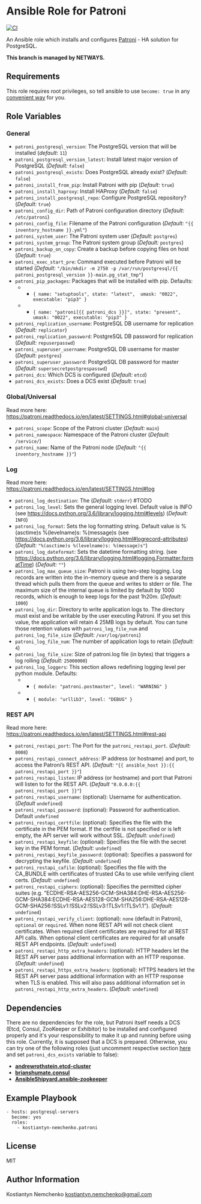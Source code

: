 # Ansible Role for Patroni

[![CI](https://github.com/NETWAYS/ansible-role-patroni/actions/workflows/ci.yml/badge.svg?event=push)](https://github.com/NETWAYS/ansible-role-patroni/actions/workflows/ci.yml)

An Ansible role which installs and configures [Patroni](https://github.com/zalando/patroni/) - HA solution for PostgreSQL.

**This branch is managed by NETWAYS.**

## Requirements

This role requires root privileges, so tell ansible to use `become: true` in any [convenient way](http://docs.ansible.com/ansible/latest/become.html) for you.

## Role Variables

### General

- `patroni_postgresql_version`: The PostgreSQL version that will be installed (*default*: `11`)
- `patroni_postgresql_version_latest`: Install latest major version of PostgreSQL (*Default:* `false`)
- `patroni_postgresql_exists`: Does PostgreSQL already exist? (*Default:* `false`)
- `patroni_install_from_pip`: Install Patroni with pip (*Default:* `true`)
- `patroni_install_haproxy`: Install HAProxy (*Default:* `false`)
- `patroni_install_postgresql_repo`: Configure PostgreSQL repository? (*Default:* `true`)
- `patroni_config_dir`: Path of Patroni configuration directory (*Default:* `/etc/patroni`)
- `patroni_config_file`: Filename of the Patroni configuration (*Default:* `"{{ inventory_hostname }}.yml"`)
- `patroni_system_user`: The Patroni system user (*Default:* `postgres`)
- `patroni_system_group`: The Patroni system group (*Default:* `postgres`)
- `patroni_backup_on_copy`: Create a backup before copying files on host (*Default:* `true`)
- `patroni_exec_start_pre`: Command executed before Patroni will be started (*Default:* `"/bin/mkdir -m 2750 -p /var/run/postgresql/{{ patroni_postgresql_version }}-main.pg_stat_tmp"`)
- `patroni_pip_packages`: Packages that will be installed with pip. Defaults:
  - - `{ name: "setuptools", state: "latest",  umask: "0022", executable: "pip3" }`
  - - `{ name: "patroni[{{ patroni_dcs }}]", state: "present", umask: "0022", executable: "pip3" }`
- `patroni_replication_username`: PostgreSQL DB username for replication (*Default:* `replicator`)
- `patroni_replication_password`: PostgreSQL DB password for replication (*Default:* `repuserpasswd`)
- `patroni_superuser_username`: PostgreSQL DB username for master (*Default:* `postgres`)
- `patroni_superuser_password`: PostgreSQL DB password for master (*Default:* `supersecretpostgrespasswd`)
- `patroni_dcs`: Which DCS is configured (*Default:* `etcd`)
- `patroni_dcs_exists`: Does a DCS exist (*Default:* `true`)

### Global/Universal

Read more here: https://patroni.readthedocs.io/en/latest/SETTINGS.html#global-universal

- `patroni_scope`: Scope of the Patroni cluster (*Default:* `main`)
- `patroni_namespace`: Namespace of the Patroni cluster (*Default:* `/service/`)
- `patroni_name`: Name of the Patroni node (*Default:* `"{{ inventory_hostname }}"`)

### Log

Read more here: https://patroni.readthedocs.io/en/latest/SETTINGS.html#log

- `patroni_log_destination`: The  (*Default:* `stderr`) #TODO
- `patroni_log_level`: Sets the general logging level. Default value is INFO (see https://docs.python.org/3.6/library/logging.html#levels) (*Default:* `INFO`)
- `patroni_log_format`: Sets the log formatting string. Default value is %(asctime)s %(levelname)s: %(message)s (see https://docs.python.org/3.6/library/logging.html#logrecord-attributes) (*Default:* `"%(asctime)s %(levelname)s: %(message)s"`)
- `patroni_log_dateformat`: Sets the datetime formatting string. (see https://docs.python.org/3.6/library/logging.html#logging.Formatter.formatTime) (*Default:* `""`)
- `patroni_log_max_queue_size`: Patroni is using two-step logging. Log records are written into the in-memory queue and there is a separate thread which pulls them from the queue and writes to stderr or file. The maximum size of the internal queue is limited by default by 1000 records, which is enough to keep logs for the past 1h20m. (*Default:* `1000`)
- `patroni_log_dir`: Directory to write application logs to. The directory must exist and be writable by the user executing Patroni. If you set this value, the application will retain 4 25MB logs by default. You can tune those retention values with `patroni_log_file_num` and `patroni_log_file_size` (*Default:* `/var/log/patroni`)
- `patroni_log_file_num`: The number of application logs to retain (*Default:* `4`)
- `patroni_log_file_size`: Size of patroni.log file (in bytes) that triggers a log rolling (*Default:* `25000000`)
- `patroni_log_loggers`: This section allows redefining logging level per python module. Defaults:
  - - `{ module: "patroni.postmaster", level: "WARNING" }`
  - - `{ module: "urllib3", level: "DEBUG" }`

### REST API

Read more here: https://patroni.readthedocs.io/en/latest/SETTINGS.html#rest-api
- `patroni_restapi_port`: The Port for the `patroni_restapi_port`. (*Default:* `8008`)
- `patroni_restapi_connect_address`: IP address (or hostname) and port, to access the Patroni’s REST API. (*Default:* `"{{ ansible_host }}:{{ patroni_restapi_port }}"`)
- `patroni_restapi_listen`: IP address (or hostname) and port that Patroni will listen to for the REST API. (*Default* `"0.0.0.0:{{ patroni_restapi_port }}"`)
- `patroni_restapi_username`: (optional): Username for authentication. (*Default* `undefined`)
- `patroni_restapi_password`: (optional): Password for authentication. Default `undefined`
- `patroni_restapi_certfile`: (optional): Specifies the file with the certificate in the PEM format. If the certfile is not specified or is left empty, the API server will work without SSL. (*Default:* `undefined`)
- `patroni_restapi_keyfile`: (optional): Specifies the file with the secret key in the PEM format. (*Default:* `undefined`)
- `patroni_restapi_keyfile_password`: (optional): Specifies a password for decrypting the keyfile. (*Default:* `undefined`)
- `patroni_restapi_cafile`: (optional): Specifies the file with the CA_BUNDLE with certificates of trusted CAs to use while verifying client certs. (*Default:* `undefined`)
- `patroni_restapi_ciphers`: (optional): Specifies the permitted cipher suites (e.g. “ECDHE-RSA-AES256-GCM-SHA384:DHE-RSA-AES256-GCM-SHA384:ECDHE-RSA-AES128-GCM-SHA256:DHE-RSA-AES128-GCM-SHA256:!SSLv1:!SSLv2:!SSLv3:!TLSv1:!TLSv1.1”). (*Default:* `undefined`)
- `patroni_restapi_verify_client`: (optional): `none` (default in Patroni), `optional` or `required`. When none REST API will not check client certificates. When required client certificates are required for all REST API calls. When optional client certificates are required for all unsafe REST API endpoints. (*Default:* `undefined`)
- `patroni_restapi_http_extra_headers`: (optional): HTTP headers let the REST API server pass additional information with an HTTP response. (*Default:* `undefined`)
- `patroni_restapi_https_extra_headers`:  (optional): HTTPS headers let the REST API server pass additional information with an HTTP response when TLS is enabled. This will also pass additional information set in `patroni_restapi_http_extra_headers`. (*Default:* `undefined`)


## Dependencies

There are no dependencies for the role, but Patroni itself needs a DCS (Etcd, Consul, ZooKeeper or Exhibitor) to be installed and configured properly and it's your responsibility to make it up and running before using this role.
Currently, it is supposed that a DCS is prepared. Otherwise, you can try one of the following roles (just uncomment respective section [here](https://github.com/kostiantyn-nemchenko/ansible-role-patroni/blob/master/meta/main.yml#L28) and set `patroni_dcs_exists` variable to false):

* [**andrewrothstein.etcd-cluster**](https://github.com/andrewrothstein/ansible-etcd-cluster)
* [**brianshumate.consul**](https://github.com/brianshumate/ansible-consul)
* [**AnsibleShipyard.ansible-zookeeper**](https://github.com/AnsibleShipyard/ansible-zookeeper)

## Example Playbook

    - hosts: postgresql-servers
      become: yes
      roles:
        - kostiantyn-nemchenko.patroni

## License

MIT

## Author Information
Kostiantyn Nemchenko <kostiantyn.nemchenko@gmail.com>
